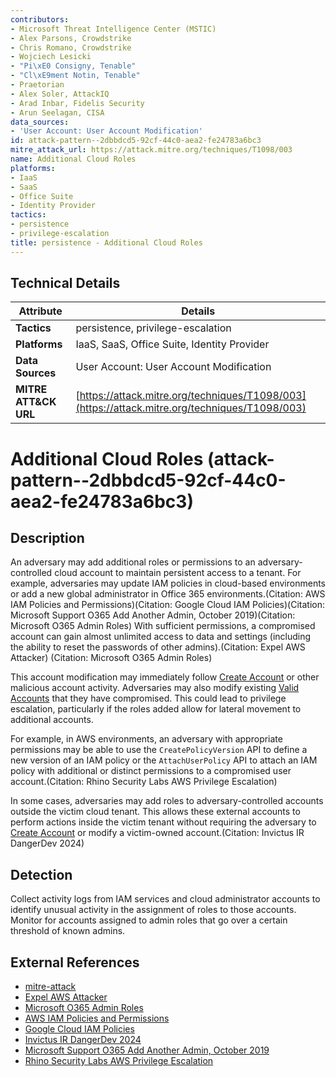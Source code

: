 ```yaml
---
contributors:
- Microsoft Threat Intelligence Center (MSTIC)
- Alex Parsons, Crowdstrike
- Chris Romano, Crowdstrike
- Wojciech Lesicki
- "Pi\xE0 Consigny, Tenable"
- "Cl\xE9ment Notin, Tenable"
- Praetorian
- Alex Soler, AttackIQ
- Arad Inbar, Fidelis Security
- Arun Seelagan, CISA
data_sources:
- 'User Account: User Account Modification'
id: attack-pattern--2dbbdcd5-92cf-44c0-aea2-fe24783a6bc3
mitre_attack_url: https://attack.mitre.org/techniques/T1098/003
name: Additional Cloud Roles
platforms:
- IaaS
- SaaS
- Office Suite
- Identity Provider
tactics:
- persistence
- privilege-escalation
title: persistence - Additional Cloud Roles
---
```


## Technical Details

| Attribute | Details |
|-----------|----------|
| **Tactics** | persistence, privilege-escalation |
| **Platforms** | IaaS, SaaS, Office Suite, Identity Provider |
| **Data Sources** | User Account: User Account Modification |
| **MITRE ATT&CK URL** | [https://attack.mitre.org/techniques/T1098/003](https://attack.mitre.org/techniques/T1098/003) |

# Additional Cloud Roles (attack-pattern--2dbbdcd5-92cf-44c0-aea2-fe24783a6bc3)

## Description
An adversary may add additional roles or permissions to an adversary-controlled cloud account to maintain persistent access to a tenant. For example, adversaries may update IAM policies in cloud-based environments or add a new global administrator in Office 365 environments.(Citation: AWS IAM Policies and Permissions)(Citation: Google Cloud IAM Policies)(Citation: Microsoft Support O365 Add Another Admin, October 2019)(Citation: Microsoft O365 Admin Roles) With sufficient permissions, a compromised account can gain almost unlimited access to data and settings (including the ability to reset the passwords of other admins).(Citation: Expel AWS Attacker)
(Citation: Microsoft O365 Admin Roles) 

This account modification may immediately follow [Create Account](https://attack.mitre.org/techniques/T1136) or other malicious account activity. Adversaries may also modify existing [Valid Accounts](https://attack.mitre.org/techniques/T1078) that they have compromised. This could lead to privilege escalation, particularly if the roles added allow for lateral movement to additional accounts.

For example, in AWS environments, an adversary with appropriate permissions may be able to use the <code>CreatePolicyVersion</code> API to define a new version of an IAM policy or the <code>AttachUserPolicy</code> API to attach an IAM policy with additional or distinct permissions to a compromised user account.(Citation: Rhino Security Labs AWS Privilege Escalation)

In some cases, adversaries may add roles to adversary-controlled accounts outside the victim cloud tenant. This allows these external accounts to perform actions inside the victim tenant without requiring the adversary to [Create Account](https://attack.mitre.org/techniques/T1136) or modify a victim-owned account.(Citation: Invictus IR DangerDev 2024)

## Detection
Collect activity logs from IAM services and cloud administrator accounts to identify unusual activity in the assignment of roles to those accounts. Monitor for accounts assigned to admin roles that go over a certain threshold of known admins. 

## External References
- [mitre-attack](https://attack.mitre.org/techniques/T1098/003)
- [Expel AWS Attacker](https://expel.com/blog/incident-report-from-cli-to-console-chasing-an-attacker-in-aws/)
- [Microsoft O365 Admin Roles](https://docs.microsoft.com/en-us/office365/admin/add-users/about-admin-roles?view=o365-worldwide)
- [AWS IAM Policies and Permissions](https://docs.aws.amazon.com/IAM/latest/UserGuide/access_policies.html)
- [Google Cloud IAM Policies](https://cloud.google.com/iam/docs/policies)
- [Invictus IR DangerDev 2024](https://www.invictus-ir.com/news/the-curious-case-of-dangerdev-protonmail-me)
- [Microsoft Support O365 Add Another Admin, October 2019](https://support.office.com/en-us/article/add-another-admin-f693489f-9f55-4bd0-a637-a81ce93de22d)
- [Rhino Security Labs AWS Privilege Escalation](https://rhinosecuritylabs.com/aws/aws-privilege-escalation-methods-mitigation/)
